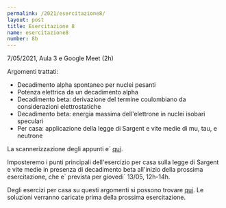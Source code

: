 ```yaml
---
permalink: /2021/esercitazione8/
layout: post
title: Esercitazione 8
name: esercitazione8
number: 8b
---
```


7/05/2021, Aula 3 e Google Meet (2h)

Argomenti trattati:
  * Decadimento alpha spontaneo per nuclei pesanti
  * Potenza elettrica da un decadimento alpha
  * Decadimento beta: derivazione del termine coulombiano da considerazioni elettrostatiche
  * Decadimento beta: energia massima dell'elettrone in nuclei isobari speculari
  * Per casa: applicazione della legge di Sargent e vite medie di mu, tau, e neutrone

La scannerizzazione degli appunti e\` [qui](https://cernbox.cern.ch/index.php/s/OLLbUwh0oqm77wA/download).

Imposteremo i punti principali dell'esercizio per casa sulla legge di Sargent e vite medie in presenza di decadimento beta all'inizio della prossima esercitazione, che e\` prevista per giovedi\` 13/05, 12h-14h.

Degli esercizi per casa su questi argomenti si possono trovare [qui](https://cernbox.cern.ch/index.php/s/py85BIFr88HiyI6/download). Le soluzioni verranno caricate prima della prossima esercitazione.







